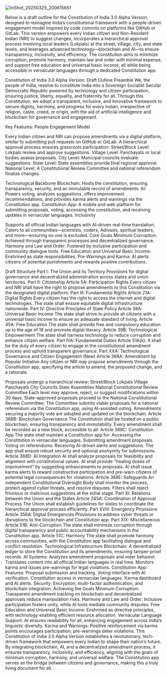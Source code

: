 
![InShot_20250325_200615651](https://github.com/user-attachments/assets/83189227-ad4d-4855-833c-ff636d066c7d)

Below is a draft outline for the Constitution of India 3.0 Alpha Version, designed to reimagine India’s constitutional framework with a people-driven engagement model inspired by code commits on platforms like GitHub or GitLab. This version empowers every Indian citizen and Non-Resident Indian (NRI) to suggest changes, incorporates a hierarchical approval process involving local leaders (Lokpals) at the street, village, city, and state levels, and leverages advanced technology—blockchain and AI—to ensure transparency, inclusivity, and efficiency. The constitution aims to minimize corruption, promote harmony, maintain law and order with minimal expense, and support free education and universal basic income, all while being accessible in vernacular languages through a dedicated Constitution app.

Constitution of India 3.0 Alpha Version: Draft Outline
Preamble
We, the people of India, resolve to constitute India into a Sovereign Socialist Secular Democratic Republic powered by technology and citizen participation, ensuring justice, liberty, equality, and fraternity for all. Through this Constitution, we adopt a transparent, inclusive, and innovative framework to secure dignity, harmony, and progress for every Indian, irrespective of religion, caste, creed, or origin, with the aid of artificial intelligence and blockchain for governance and engagement.

Key Features:
People Engagement Model

Every Indian citizen and NRI can propose amendments via a digital platform, similar to submitting pull requests on GitHub or GitLab.
A hierarchical approval process ensures grassroots participation:
Street/Block Level: Lokpals review and approve suggestions.
Village Level: Panchayats or local bodies assess proposals.
City Level: Municipal councils evaluate suggestions.
State Level: State assemblies provide final regional approval.
National Level: A Constitutional Review Committee and national referendum finalize changes.

Technological Backbone
Blockchain: Hosts the constitution, ensuring transparency, security, and an immutable record of amendments.
AI: Powers voting, analyzes suggestions, offers improvement recommendations, and provides karma alerts and warnings via the Constitution app.
Constitution App: A mobile and web platform for submitting proposals, voting, accessing the constitution, and receiving updates in vernacular languages.
Inclusivity

Supports all official Indian languages with AI-driven real-time translation.
Caters to all communities—scientists, coders, Adivasis, spiritual leaders, and more—ensuring no one is excluded.
Core Goals
Minimum Corruption: Achieved through transparent processes and decentralized governance.
Harmony and Law and Order: Fostered by inclusive participation and community dialogue tools.
Free Education and Universal Basic Income: Enshrined as state responsibilities.
Pre-Warnings and Karma: AI alerts citizens of potential punishments and rewards positive contributions.

Draft Structure
Part I: The Union and its Territory
Provisions for digital governance and decentralized administration across states and union territories.
Part II: Citizenship
Article 5A: Participation Rights
Every citizen and NRI shall have the right to propose amendments to this Constitution via the designated digital platform.
Part III: Fundamental Rights
Article 21A: Digital Rights
Every citizen has the right to access the internet and digital technologies.
The state shall ensure equitable digital infrastructure nationwide.
Part IV: Directive Principles of State Policy
Article 38A: Universal Basic Income
The state shall strive to provide all citizens with a universal basic income to ensure an adequate standard of living.
Article 45A: Free Education
The state shall provide free and compulsory education up to the age of 18 and promote digital literacy.
Article 39B: Technological Empowerment
The state shall harness technology to reduce corruption and enhance citizen welfare.
Part IVA: Fundamental Duties
Article 51A(k):
It shall be the duty of every citizen to engage in the constitutional amendment process and uphold transparent governance.
Part XXA: Technological Governance and Citizen Engagement (New)
Article 368A: Amendment by Popular Initiative
Any citizen or NRI may propose amendments through the Constitution app, specifying the article to amend, the proposed change, and a rationale.

Proposals undergo a hierarchical review:
Street/Block Lokpals
Village Panchayats
City Councils
State Assemblies
National Constitutional Review Committee
Each level may approve, reject, or suggest modifications within 30 days.
State-approved proposals proceed to the National Constitutional Review Committee.
The Committee submits viable proposals for a national referendum via the Constitution app, using AI-assisted voting.
Amendments securing a majority vote are adopted and updated on the blockchain.
Article 368B: Blockchain Governance
The Constitution shall be hosted on a public blockchain, ensuring transparency and immutability.
Every amendment shall be recorded as a new block, accessible to all.
Article 368C: Constitution App
The state shall maintain a Constitution app for:
Accessing the Constitution in vernacular languages.
Submitting amendment proposals.
Voting on referendums.
Receiving AI-driven alerts and suggestions.
The app shall ensure robust security and optional anonymity for submissions.
Article 368D: AI Integration
AI shall analyze proposals for feasibility and alignment with constitutional values.
AI shall provide “healing doses of improvement” by suggesting enhancements to proposals.
AI shall issue karma alerts to reward constructive participation and pre-warn citizens of potential legal consequences for violations.
Article 368E: Safeguards
An independent Constitutional Oversight Body shall monitor the process, protect against cyber threats, and resolve disputes.
Filters shall reject frivolous or malicious suggestions at the initial stage.
Part XI: Relations between the Union and the States
Article 245A: Coordination of Approval Process
The Union shall establish guidelines for states to coordinate the hierarchical approval process efficiently.
Part XVIII: Emergency Provisions
Article 356A: Digital Emergencies
Provisions to address cyber threats or disruptions to the blockchain and Constitution app.
Part XIX: Miscellaneous
Article 51B: Anti-Corruption
The state shall minimize corruption through digital transparency and public accountability mechanisms in the Constitution app.
Article 51C: Harmony
The state shall promote harmony across communities, with the Constitution app facilitating dialogue and conflict resolution.
Technological Infrastructure
Blockchain:
A decentralized ledger to store the Constitution and its amendments, ensuring tamper-proof records.
AI Systems:
Analyzes amendment proposals and voter behavior.
Translates content into all official Indian languages in real time.
Monitors karma and issues pre-warnings for legal violations.
Constitution App:
Features:
Proposal submission and tracking.
Voting interface with AI verification.
Constitution access in vernacular languages.
Karma dashboard and AI alerts.
Security: Encryption, multi-factor authentication, and blockchain integration.
Achieving the Goals
Minimum Corruption:
Transparent amendment tracking on blockchain and decentralized approvals reduce manipulation risks.
Harmony and Law and Order:
Inclusive participation fosters unity, while AI tools mediate community disputes.
Free Education and Universal Basic Income:
Enshrined as directive principles, with technology enabling efficient resource allocation.
Vernacular Language Support:
AI ensures readability for all, enhancing engagement across India’s linguistic diversity.
Karma and Warnings:
Positive reinforcement via karma points encourages participation; pre-warnings deter violations.
This Constitution of India 3.0 Alpha Version establishes a revolutionary, tech-driven framework that empowers every Indian to shape their nation’s future. By integrating blockchain, AI, and a decentralized amendment process, it ensures transparency, inclusivity, and efficiency, aligning with the goals of minimum corruption, harmony, and universal welfare. The Constitution app serves as the bridge between citizens and governance, making this a truly living document for all.

